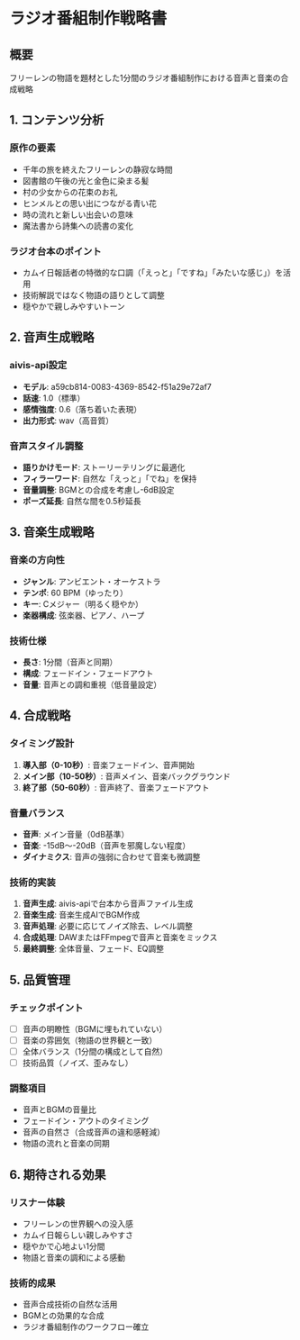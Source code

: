 # ラジオ番組制作戦略書

## 概要
フリーレンの物語を題材とした1分間のラジオ番組制作における音声と音楽の合成戦略

## 1. コンテンツ分析

### 原作の要素
- 千年の旅を終えたフリーレンの静寂な時間
- 図書館の午後の光と金色に染まる髪
- 村の少女からの花束のお礼
- ヒンメルとの思い出につながる青い花
- 時の流れと新しい出会いの意味
- 魔法書から詩集への読書の変化

### ラジオ台本のポイント
- カムイ日報話者の特徴的な口調（「えっと」「ですね」「みたいな感じ」）を活用
- 技術解説ではなく物語の語りとして調整
- 穏やかで親しみやすいトーン

## 2. 音声生成戦略

### aivis-api設定
- **モデル**: a59cb814-0083-4369-8542-f51a29e72af7
- **話速**: 1.0（標準）
- **感情強度**: 0.6（落ち着いた表現）
- **出力形式**: wav（高音質）

### 音声スタイル調整
- **語りかけモード**: ストーリーテリングに最適化
- **フィラーワード**: 自然な「えっと」「でね」を保持
- **音量調整**: BGMとの合成を考慮し-6dB設定
- **ポーズ延長**: 自然な間を0.5秒延長

## 3. 音楽生成戦略

### 音楽の方向性
- **ジャンル**: アンビエント・オーケストラ
- **テンポ**: 60 BPM（ゆったり）
- **キー**: Cメジャー（明るく穏やか）
- **楽器構成**: 弦楽器、ピアノ、ハープ

### 技術仕様
- **長さ**: 1分間（音声と同期）
- **構成**: フェードイン・フェードアウト
- **音量**: 音声との調和重視（低音量設定）

## 4. 合成戦略

### タイミング設計
1. **導入部（0-10秒）**: 音楽フェードイン、音声開始
2. **メイン部（10-50秒）**: 音声メイン、音楽バックグラウンド
3. **終了部（50-60秒）**: 音声終了、音楽フェードアウト

### 音量バランス
- **音声**: メイン音量（0dB基準）
- **音楽**: -15dB〜-20dB（音声を邪魔しない程度）
- **ダイナミクス**: 音声の強弱に合わせて音楽も微調整

### 技術的実装
1. **音声生成**: aivis-apiで台本から音声ファイル生成
2. **音楽生成**: 音楽生成AIでBGM作成
3. **音声処理**: 必要に応じてノイズ除去、レベル調整
4. **合成処理**: DAWまたはFFmpegで音声と音楽をミックス
5. **最終調整**: 全体音量、フェード、EQ調整

## 5. 品質管理

### チェックポイント
- [ ] 音声の明瞭性（BGMに埋もれていない）
- [ ] 音楽の雰囲気（物語の世界観と一致）
- [ ] 全体バランス（1分間の構成として自然）
- [ ] 技術品質（ノイズ、歪みなし）

### 調整項目
- 音声とBGMの音量比
- フェードイン・アウトのタイミング
- 音声の自然さ（合成音声の違和感軽減）
- 物語の流れと音楽の同期

## 6. 期待される効果

### リスナー体験
- フリーレンの世界観への没入感
- カムイ日報らしい親しみやすさ
- 穏やかで心地よい1分間
- 物語と音楽の調和による感動

### 技術的成果
- 音声合成技術の自然な活用
- BGMとの効果的な合成
- ラジオ番組制作のワークフロー確立